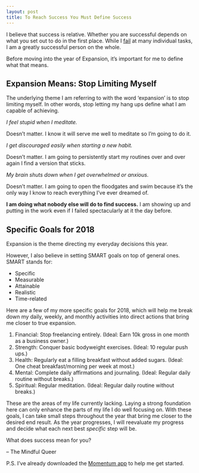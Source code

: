 ```yaml
---
layout: post
title: To Reach Success You Must Define Success
---
```


I believe that success is relative. Whether you are successful depends on what you set out to do in the first place. While I [fail](https://www.youtube.com/watch?v=wFf6rhcYkXw) at many individual tasks, I am a greatly successful person on the whole.

Before moving into the year of Expansion, it’s important for me to define what that means. 

## Expansion Means: Stop Limiting Myself

The underlying theme I am referring to with the word ‘expansion’ is to stop limiting myself. In other words, stop letting my hang ups define what I am capable of achieving. 

_I feel stupid when I meditate._

Doesn’t matter. I know it will serve me well to meditate so I’m going to do it.

_I get discouraged easily when starting a new habit._

Doesn’t matter. I am going to persistently start my routines over and over again I find a version that sticks.

_My brain shuts down when I get overwhelmed or anxious._

Doesn’t matter. I am going to open the floodgates and swim because it’s the only way I know to reach everything I’ve ever dreamed of.

**I am doing what nobody else will do to find success.** I am showing up and putting in the work even if I failed spectacularly at it the day before.

## Specific Goals for 2018

Expansion is the theme directing my everyday decisions this year.

However, I also believe in setting SMART goals on top of general ones. SMART stands for: 

- Specific
- Measurable
- Attainable
- Realistic
- Time-related

Here are a few of my more specific goals for 2018, which will help me break down my daily, weekly, and monthly activities into direct actions that bring me closer to true expansion.

1. Financial: Stop freelancing entirely. (Ideal: Earn 10k gross in one month as a business owner.)
2. Strength: Conquer basic bodyweight exercises. (Ideal: 10 regular push ups.)
3. Health: Regularly eat a filling breakfast without added sugars. (Ideal: One cheat breakfast/morning per week at most.)
4. Mental: Complete daily affirmations and journaling. (Ideal: Regular daily routine without breaks.)
5. Spiritual: Regular meditation. (Ideal: Regular daily routine without breaks.)

These are the areas of my life currently lacking. Laying a strong foundation here can only enhance the parts of my life I do well focusing on. With these goals, I can take small steps throughout the year that bring me closer to the desired end result. As the year progresses, I will reevaluate my progress and decide what each next best _specific_ step will be.

What does success mean for you?

– The Mindful Queer

P.S. I’ve already downloaded the [Momentum app](https://momentum.cc/) to help me get started.
